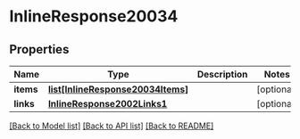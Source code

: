 # InlineResponse20034

## Properties
Name | Type | Description | Notes
------------ | ------------- | ------------- | -------------
**items** | [**list[InlineResponse20034Items]**](InlineResponse20034Items.md) |  | [optional] 
**links** | [**InlineResponse2002Links1**](InlineResponse2002Links1.md) |  | [optional] 

[[Back to Model list]](../README.md#documentation-for-models) [[Back to API list]](../README.md#documentation-for-api-endpoints) [[Back to README]](../README.md)


